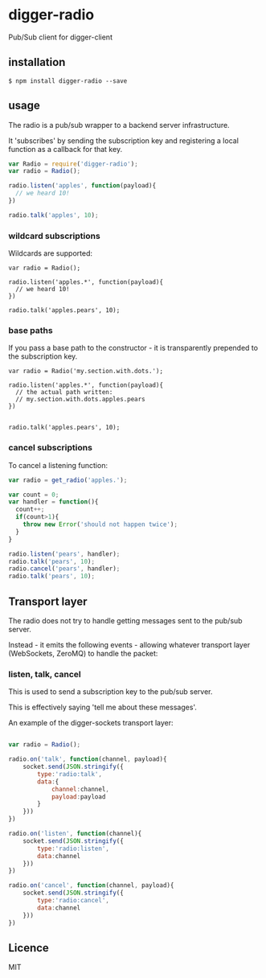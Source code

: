digger-radio
============

Pub/Sub client for digger-client

## installation

	$ npm install digger-radio --save

## usage

The radio is a pub/sub wrapper to a backend server infrastructure.

It 'subscribes' by sending the subscription key and registering a local function as a callback for that key.

```js
var Radio = require('digger-radio');
var radio = Radio();

radio.listen('apples', function(payload){
  // we heard 10!
})

radio.talk('apples', 10);

```

### wildcard subscriptions
Wildcards are supported:

```
var radio = Radio();

radio.listen('apples.*', function(payload){
  // we heard 10!
})

radio.talk('apples.pears', 10);
```

### base paths
If you pass a base path to the constructor - it is transparently prepended to the subscription key.

```
var radio = Radio('my.section.with.dots.');

radio.listen('apples.*', function(payload){
  // the actual path written:
  // my.section.with.dots.apples.pears
})


radio.talk('apples.pears', 10);
```

### cancel subscriptions
To cancel a listening function:

```js
var radio = get_radio('apples.');

var count = 0;
var handler = function(){
  count++;
  if(count>1){
    throw new Error('should not happen twice');
  }
}

radio.listen('pears', handler);
radio.talk('pears', 10);
radio.cancel('pears', handler);
radio.talk('pears', 10);

```

## Transport layer

The radio does not try to handle getting messages sent to the pub/sub server.

Instead - it emits the following events - allowing whatever transport layer (WebSockets, ZeroMQ) to handle the packet:

### listen, talk, cancel

This is used to send a subscription key to the pub/sub server.

This is effectively saying 'tell me about these messages'.

An example of the digger-sockets transport layer:

```js

var radio = Radio();

radio.on('talk', function(channel, payload){
	socket.send(JSON.stringify({
		type:'radio:talk',
		data:{
			channel:channel,
			payload:payload
		}
	}))
})

radio.on('listen', function(channel){
	socket.send(JSON.stringify({
		type:'radio:listen',
		data:channel
	}))
})

radio.on('cancel', function(channel, payload){
	socket.send(JSON.stringify({
		type:'radio:cancel',
		data:channel
	}))
})

```

## Licence

MIT
